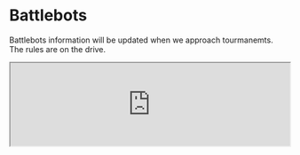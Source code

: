 # Battlebots

Battlebots information will be updated when we approach tourmanemts. The rules are on the drive.
<iframe width="100% height="100%"" src="https://docs.google.com/document/d/1BisRJnMas9Xf-Ym35jyPwp78q2TZizyTU6gHjnSCrRM/pub?embedded=true"></iframe>
